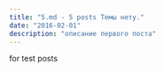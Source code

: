 ```yaml
---
title: "5.md - 5 posts Темы нету."
date: "2016-02-01"
description: "описание первого поста"
---
```

for test posts
